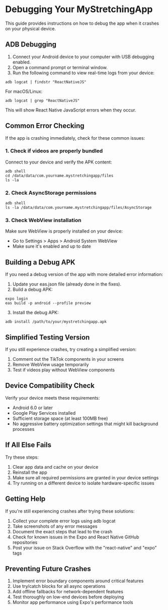 # Debugging Your MyStretchingApp

This guide provides instructions on how to debug the app when it crashes on your physical device.

## ADB Debugging

1. Connect your Android device to your computer with USB debugging enabled.
2. Open a command prompt or terminal window.
3. Run the following command to view real-time logs from your device:

```
adb logcat | findstr "ReactNativeJS"
```

For macOS/Linux:
```
adb logcat | grep "ReactNativeJS"
```

This will show React Native JavaScript errors when they occur.

## Common Error Checking

If the app is crashing immediately, check for these common issues:

### 1. Check if videos are properly bundled

Connect to your device and verify the APK content:

```
adb shell
cd /data/data/com.yourname.mystretchingapp/files
ls -la
```

### 2. Check AsyncStorage permissions

```
adb shell
ls -la /data/data/com.yourname.mystretchingapp/files/AsyncStorage
```

### 3. Check WebView installation

Make sure WebView is properly installed on your device:
- Go to Settings > Apps > Android System WebView
- Make sure it's enabled and up to date

## Building a Debug APK

If you need a debug version of the app with more detailed error information:

1. Update your eas.json file (already done in the fixes).
2. Build a debug APK:

```
expo login
eas build -p android --profile preview
```

3. Install the debug APK:

```
adb install /path/to/your/mystretchingapp.apk
```

## Simplified Testing Version

If you still experience crashes, try creating a simplified version:

1. Comment out the TikTok components in your screens
2. Remove WebView usage temporarily
3. Test if videos play without WebView components

## Device Compatibility Check

Verify your device meets these requirements:
- Android 6.0 or later
- Google Play Services installed
- Sufficient storage space (at least 100MB free)
- No aggressive battery optimization settings that might kill background processes

## If All Else Fails

Try these steps:
1. Clear app data and cache on your device
2. Reinstall the app
3. Make sure all required permissions are granted in your device settings
4. Try running on a different device to isolate hardware-specific issues

## Getting Help

If you're still experiencing crashes after trying these solutions:
1. Collect your complete error logs using adb logcat
2. Take screenshots of any error messages
3. Document the exact steps that lead to the crash
4. Check for known issues in the Expo and React Native GitHub repositories
5. Post your issue on Stack Overflow with the "react-native" and "expo" tags

## Preventing Future Crashes

1. Implement error boundary components around critical features
2. Use try/catch blocks for all async operations
3. Add offline fallbacks for network-dependent features
4. Test thoroughly on low-end devices before deploying
5. Monitor app performance using Expo's performance tools
